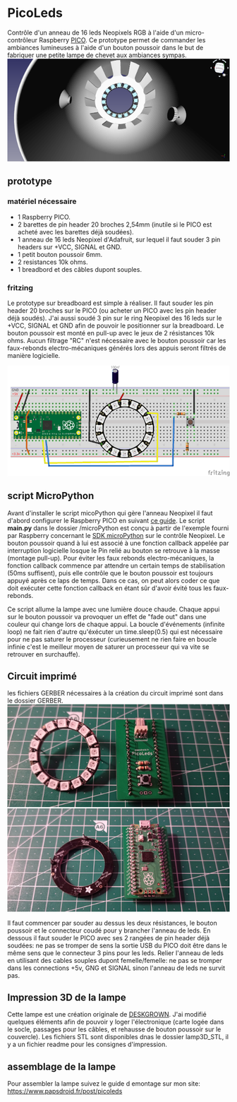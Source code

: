 # PicoLeds
Contrôle d'un anneau de 16 leds Neopixels RGB à l'aide d'un micro-contrôleur Raspberry [PICO](https://www.papsdroid.fr/post/hello-pico).
Ce prototype permet de commander les ambiances lumineuses à l'aide d'un bouton poussoir dans le but de fabriquer une petite lampe de chevet aux ambiances sympas.
![Prototype](_docs/lampe3D1.png)


## prototype

### matériel nécessaire
* 1 Raspberry PICO.
* 2 barettes de pin header 20 broches 2,54mm (inutile si le PICO est acheté avec les barettes déjà soudées).
* 1 anneau de 16 leds Neopixel d'Adafruit, sur lequel il faut souder 3 pin headers sur +VCC, SIGNAL et GND.
* 1 petit bouton poussoir 6mm.
* 2 resistances 10k ohms.
* 1 breadbord et des câbles dupont souples.

### fritzing
Le prototype sur breadboard est simple à réaliser. Il faut souder les pin header 20 broches sur le PICO (ou acheter un PICO avec les pin header déjà soudés). 
J'ai aussi soudé 3 pin sur le ring Neopixel des 16 leds sur le +VCC, SIGNAL et GND afin de pouvoir le positionner sur la breadboard. 
Le bouton poussoir est monté en pull-up avec le jeux de 2 résistances 10k ohms.
Aucun filtrage "RC" n'est nécessaire avec le bouton poussoir car les faux-rebonds electro-mécaniques générés lors des appuis seront filtrés de manière logicielle.

![fritzing](_docs/picoLeds_fritzing_web.png)

## script MicroPython
Avant d'installer le script micoPython qui gère l'anneau Neopixel il faut d'abord configurer le Raspberry PICO en suivant [ce guide](https://www.papsdroid.fr/post/hello-pico).
Le script **main.py** dans le dossier /microPython est conçu à partir de l'exemple fourni par Raspberry concernant le [SDK microPython](https://datasheets.raspberrypi.org/pico/raspberry-pi-pico-python-sdk.pdf) sur le contrôle Neopixel.
Le bouton poussoir quand à lui est associé à une fonction callback appelée par interruption logicielle losque le Pin relié au bouton se retrouve à la masse (montage pull-up). Pour éviter les faux rebonds electro-mécaniques, la fonction callback commence par attendre un certain temps de stabilisation (50ms suffisent), 
puis elle contrôle que le bouton poussoir est toujours appuyé après ce laps de temps. 
Dans ce cas, on peut alors coder ce que doit exécuter cette fonction callback en étant sûr d'avoir évité tous les faux-rebonds.

Ce script allume la lampe avec une lumière douce chaude. Chaque appui sur le bouton poussoir va provoquer un effet de "fade out" dans une couleur qui change lors de chaque appui. La boucle d'événements (infinite loop) ne fait rien d'autre qu'éxécuter un time.sleep(0.5) qui est nécessaire pour ne pas saturer le processeur (curieusement ne rien faire en boucle infinie c'est le meilleur moyen de saturer un processeur qui va vite se retrouver en surchauffe).

## Circuit imprimé
les fichiers GERBER nécessaires à la création du circuit imprimé sont dans le dossier GERBER.
![PCB_recto](_docs/PCB_recto.jpg)
![PCB_verso](_docs/PCB_verso.jpg)

Il faut commencer par souder au dessus les deux résistances, le bouton poussoir et le connecteur coudé pour y brancher l'anneau de leds.
En dessous il faut souder le PICO avec ses 2 rangées de pin header déjà soudées: ne pas se tromper de sens la sortie USB du PICO doit être dans le même sens que le connecteur 3 pins pour les leds. Relier l'anneau de leds en utilisant des cables souples dupont femelle/femelle: ne pas se tromper dans les connections +5v, GNG et SIGNAL sinon l'anneau de leds ne survit pas.


## Impression 3D de la lampe
Cette lampe est une création originale de [DESKGROWN](https://cults3d.com/fr/mod%C3%A8le-3d/maison/minimal-bedside-lamp). J'ai modifié quelques éléments afin de pouvoir y loger l'électronique (carte logée dans le socle, passages pour les câbles, et rehausse de bouton poussoir sur le couvercle). Les fichiers STL sont disponibles dnas le dossier lamp3D_STL, il y a un fichier readme pour les consignes d'impression.

## assemblage de la lampe
Pour assembler la lampe suivez le guide d emontage sur mon site: https://www.papsdroid.fr/post/picoleds



